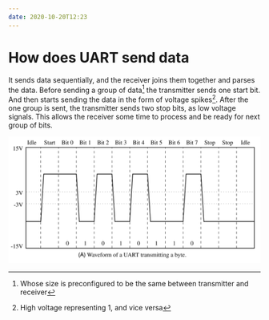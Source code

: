 ```yaml
---
date: 2020-10-20T12:23
---
```

# How does UART send data
It sends data sequentially, and the receiver joins them together and parses the
data. Before sending a group of data[^1] the transmitter sends one start bit.
And then starts sending the data in the form of voltage spikes[^2]. After the
one group is sent, the transmitter sends two stop bits, as low voltage signals.
This allows the receiver some time to process and be ready for next group of
bits.

![Sending Signal](./static/UART.png)
[^1]: Whose size is preconfigured to be the same between transmitter and
  receiver
[^2]: High voltage representing 1, and vice versa
